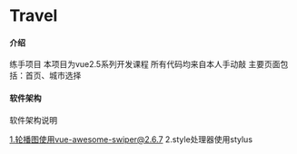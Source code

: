 # Travel

#### 介绍
练手项目
本项目为vue2.5系列开发课程
所有代码均来自本人手动敲
主要页面包括：首页、城市选择

#### 软件架构
软件架构说明

1.轮播图使用vue-awesome-swiper@2.6.7
2.style处理器使用stylus
